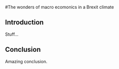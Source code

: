 #The wonders of macro ecomonics in a Brexit climate

## Introduction

Stuff...

## Conclusion 

Amazing conclusion. 